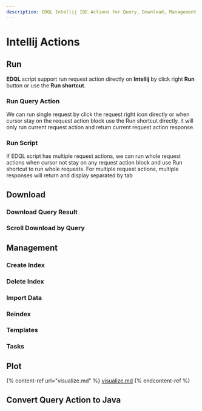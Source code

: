 ```yaml
---
description: EDQL Intellij IDE Actions for Query, Download, Management or Convertor
---
```


# Intellij Actions

## Run

**EDQL** script support run request action directly on **Intellij** by click right **Run** button or use the **Run shortcut**.

### Run Query Action

We can run single request by click the request right icon directly or when cursor stay on the request action block use the Run shortcut directly. it will only run current request action and return current request action response.

### Run Script

If EDQL script has multiple request actions, we can run whole request actions when cursor not stay on any request action block and use Run shortcut to run whole requests. For multiple request actions, multiple responses will return and display separated by tab

## Download

### Download Query Result

### Scroll Download by Query



## Management

### Create Index

### Delete Index

### Import Data

### Reindex

### Templates

### Tasks

## Plot

{% content-ref url="visualize.md" %}
[visualize.md](visualize.md)
{% endcontent-ref %}

## Convert Query Action to Java
